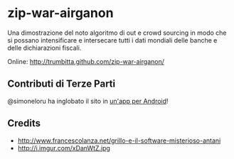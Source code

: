 zip-war-airganon
================

Una dimostrazione del noto algoritmo di out e crowd sourcing in modo che si possano intensificare e intersecare tutti i dati mondiali delle banche e delle dichiarazioni fiscali.

Online: http://trumbitta.github.com/zip-war-airganon/

## Contributi di Terze Parti

@simoneloru ha inglobato il sito in [un'app per Android](https://play.google.com/store/apps/details?id=com.simoneloru.zwa_zipwarairganon)!

## Credits ##

* http://www.francescolanza.net/grillo-e-il-software-misterioso-antani
* http://i.imgur.com/xDanWtZ.jpg
